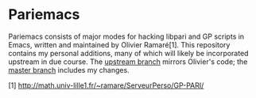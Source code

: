 Pariemacs
========

Pariemacs consists of major modes for hacking libpari and GP scripts
in Emacs, written and maintained by Olivier Ramaré[1].  This
repository contains my personal additions, many of which will likely
be incorporated upstream in due course.  The [upstream
branch](https://github.com/mhsiah/pariemacs/tree/upstream) mirrors
Olivier's code; the [master
branch](https://github.com/mhsiah/pariemacs/tree/master) includes my
changes.

[1] http://math.univ-lille1.fr/~ramare/ServeurPerso/GP-PARI/

